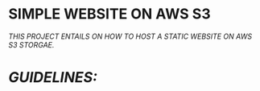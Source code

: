 # SIMPLE WEBSITE ON AWS S3
*THIS PROJECT ENTAILS ON HOW TO HOST A STATIC WEBSITE ON AWS S3 STORGAE.*

# *GUIDELINES:*

